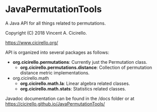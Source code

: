 # JavaPermutationTools
A Java API for all things related to permutations.  

Copyright (C) 2018 Vincent A. Cicirello.

https://www.cicirello.org/

API is organized into several packages as follows:
* __org.cicirello.permutations__: Currently just the Permutation class.
    + __org.cicirello.permutations.distance__: Collection of permutation distance metric implementations.
* org.cicirello.math
    + __org.cicirello.math.la__: Linear algebra related classes.
    + __org.cicirello.math.stats__: Statistics related classes.

Javadoc documentation can be found in the /docs folder or at https://cicirello.github.io/JavaPermutationTools/
